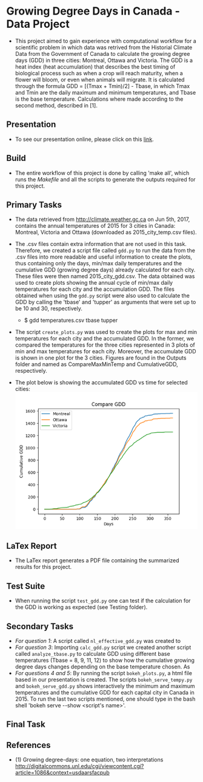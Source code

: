 # Growing Degree Days in Canada - Data Project

* This project aimed to gain experience with computational workflow for a scientific problem in which data was retrived from the Historial Climate Data from the Government of Canada to calculate the growing degree days (GDD) in three cities: Montreal, Ottawa and Victoria. The GDD is a heat index (heat accumulation) that describes the best timing of biological process such as when a crop will reach maturity, when a flower will bloom, or even when animals will migrate. It is calculated through the formula GDD = [(Tmax + Tmin)/2] - Tbase, in which Tmax and Tmin are the daily maximum and minimum temperatures, and Tbase is the base temperature. Calculations where made according to the second method, described in [1].

## Presentation
* To see our presentation online, please click on this [link](https://evankielley.github.io/GDD/Presentation/presentation.html#1).
 
## Build
* The entire workflow of this project is done by calling 'make all', which runs the *Makefile* and all the scripts to generate the outputs required for this project. 

## Primary Tasks
* The data retrieved from http://climate.weather.gc.ca on Jun 5th, 2017, contains the annual temperatures of 2015 for 3 cities in Canada: Montreal, Victoria and Ottawa (downloaded as 2015_city_temp.csv files).
* The .csv files contain extra information that are not used in this task. Therefore, we created a script file called `gdd.py` to run the data from the .csv files into more readable and useful information to create the plots, thus containing only the days, min/max daily temperatures and the cumulative GDD (growing degree days) already calculated for each city. These files were then named 2015_city_gdd.csv. The data obtained was used to create plots showing the annual cycle of min/max daily temperatures for each city and the accumulation GDD. The files obtained when using the `gdd.py` script were also used to calculate the GDD by calling the 'tbase' and 'tupper' as arguments that were set up to be 10 and 30, respectively.  
  * $ gdd temperatures.csv tbase tupper
  
* The script `create_plots.py` was used to create the plots for max and min temperatures for each city and the accumulated GDD. In the former, we compared the temperatures for the three cities represented in 3 plots of min and max temperatures for each city. Moreover, the accumulate GDD is shown in one plot for the 3 cities. Figures are found in the Outputs folder and named as CompareMaxMinTemp and CumulativeGDD, respectively. 

* The plot below is showing the accumulated GDD vs time for selected cities: 
![alt text](https://raw.githubusercontent.com/evankielley/GDD/master/Output/CumulativeGDD.png?token=Abv3GRtFi3qHnLJFDwGDdtJajOOyqtUZks5ZSBtRwA%3D%3D)

## LaTex Report
* The LaTex report generates a PDF file containing the summarized results for this project.

## Test Suite
* When running the script `test_gdd.py` one can test if the calculation for the GDD is working as expected (see Testing folder).

## Secondary Tasks
* *For question 1*: A script called `nl_effective_gdd.py` was created to
* *For question 3*: Importing `calc_gdd.py` script we created another script called `analyze_tbase.py` to calculate GDD using different base temperatures (Tbase = 8, 9, 11, 12) to show how the cumulative growing degree days changes depending on the base temperature chosen. As
* *For questions 4 and 5*: By running the script `bokeh_plots.py`, a html file based in our presentation is created. The scripts `bokeh_serve_tempy.py` and `bokeh_serve_gdd.py` shows interactively the minimum and maximum temperatures and the cumulative GDD for each capital city in Canada in 2015. To run the last two scripts mentioned, one should type in the bash shell 'bokeh serve --show <script's name>'.

## Final Task

## References
* (1) Growing degree-days: one equation, two interpretations http://digitalcommons.unl.edu/cgi/viewcontent.cgi?article=1086&context=usdaarsfacpub 


